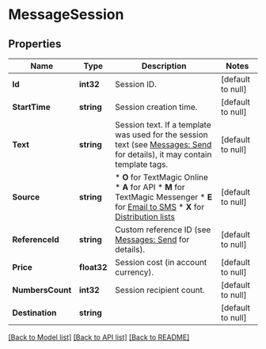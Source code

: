 # MessageSession

## Properties
Name | Type | Description | Notes
------------ | ------------- | ------------- | -------------
**Id** | **int32** | Session ID. | [default to null]
**StartTime** | **string** | Session creation time. | [default to null]
**Text** | **string** | Session text. If a template was used for the session text (see [Messages: Send](#tag/Outbound-Messages) for details), it may contain template tags.  | [default to null]
**Source** | **string** | *   **O** for TextMagic Online *   **A** for API *   **M** for TextMagic Messenger *   **E** for [Email to SMS](/docs/api/send-email-to-sms/) *   **X** for [Distribution lists](/docs/api/distribution-lists/)  | [default to null]
**ReferenceId** | **string** | Custom reference ID (see [Messages: Send](/docs/api/send-sms/) for details).  | [default to null]
**Price** | **float32** | Session cost (in account currency). | [default to null]
**NumbersCount** | **int32** | Session recipient count. | [default to null]
**Destination** | **string** |  | [default to null]

[[Back to Model list]](../README.md#documentation-for-models) [[Back to API list]](../README.md#documentation-for-api-endpoints) [[Back to README]](../README.md)


